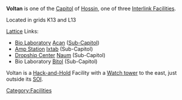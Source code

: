 **Voltan** is one of the [Capitol](Capitol.md) of
[Hossin](Hossin.md), one of three [Interlink
Facilities](Interlink_Facility.md).

Located in grids K13 and L13

[Lattice](Lattice.md) Links:

- [Bio Laboratory](Bio_Laboratory.md) [Acan](Acan.md)
  ([Sub-Capitol](Sub-Capitol.md))
- [Amp Station](Amp_Station.md) [Ixtab](Ixtab.md)
  (Sub-Capitol)
- [Dropship Center](Dropship_Center.md)
  [Naum](Naum.md) (Sub-Capitol)
- Bio Laboratory [Bitol](Bitol.md) (Sub-Capitol)

Voltan is a [Hack-and-Hold](Hack-and-Hold.md) Facility with a
[Watch tower](Watch_tower.md) to the east, just outside its
[SOI](SOI.md).

[Category:Facilities](Category:Facilities.md)
